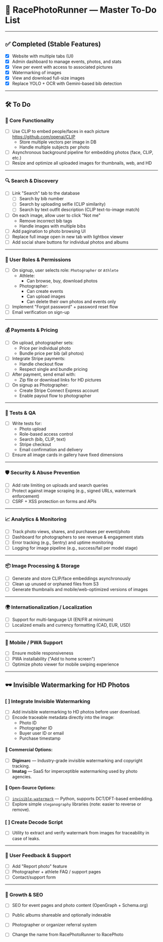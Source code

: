 # 🏃 RacePhotoRunner — Master To-Do List

---

## ✅ Completed (Stable Features)
- [x] Website with multiple tabs (UI)
- [x] Admin dashboard to manage events, photos, and stats
- [x] View per event with access to associated pictures
- [x] Watermarking of images
- [x] View and download full-size images
- [x] Replace YOLO + OCR with Gemini-based bib detection

---

## 🛠️ To Do

### 🔧 Core Functionality

- [ ] Use CLIP to embed people/faces in each picture      https://github.com/openai/CLIP
  - Store multiple vectors per image in DB
  - Handle multiple subjects per photo
- [ ] Asynchronous background pipeline for embedding photos (face, CLIP, etc.)
- [ ] Resize and optimize all uploaded images for thumbnails, web, and HD

---

### 🔍 Search & Discovery
- [ ] Link "Search" tab to the database
  - [ ] Search by bib number
  - [ ] Search by uploading selfie (CLIP similarity)
  - [ ] Search by text outfit description (CLIP text-to-image match)
- [ ] On each image, allow user to click "Not me"
  - Remove incorrect bib tags
  - Handle images with multiple bibs
- [ ] Add pagination to photo browsing UI
- [ ] Replace full image open in new tab with lightbox viewer
- [ ] Add social share buttons for individual photos and albums

---

### 👥 User Roles & Permissions
- [ ] On signup, user selects role: `Photographer` or `Athlete`
  - Athlete:
    - Can browse, buy, download photos
  - Photographer:
    - Can create events
    - Can upload images
    - Can delete their own photos and events only
- [ ] Implement "Forgot password" + password reset flow
- [ ] Email verification on sign-up

---

### 💰 Payments & Pricing
- [ ] On upload, photographer sets:
  - Price per individual photo
  - Bundle price per bib (all photos)
- [ ] Integrate Stripe payments:
  - Handle checkout flow
  - Respect single and bundle pricing
- [ ] After payment, send email with:
  - Zip file or download links for HD pictures
- [ ] On signup as Photographer:
  - Create Stripe Connect Express account
  - Enable payout flow to photographer

---

### 🧪 Tests & QA
- [ ] Write tests for:
  - Photo upload
  - Role-based access control
  - Search (bib, CLIP, text)
  - Stripe checkout
  - Email confirmation and delivery
- [ ] Ensure all image cards in gallery have fixed dimensions

---

### 🛡️ Security & Abuse Prevention
- [ ] Add rate limiting on uploads and search queries
- [ ] Protect against image scraping (e.g., signed URLs, watermark enforcement)
- [ ] CSRF + XSS protection on forms and APIs

---

### 📈 Analytics & Monitoring
- [ ] Track photo views, shares, and purchases per event/photo
- [ ] Dashboard for photographers to see revenue & engagement stats
- [ ] Error tracking (e.g., Sentry) and uptime monitoring
- [ ] Logging for image pipeline (e.g., success/fail per model stage)

---

### 📦 Image Processing & Storage
- [ ] Generate and store CLIP/face embeddings asynchronously
- [ ] Clean up unused or orphaned files from S3
- [ ] Generate thumbnails and mobile/web-optimized versions of images

---

### 🌍 Internationalization / Localization
- [ ] Support for multi-language UI (EN/FR at minimum)
- [ ] Localized emails and currency formatting (CAD, EUR, USD)

---

### 📱 Mobile / PWA Support
- [ ] Ensure mobile responsiveness
- [ ] PWA installability ("Add to home screen")
- [ ] Optimize photo viewer for mobile swiping experience

---

## 🕶️ Invisible Watermarking for HD Photos

### [ ] Integrate Invisible Watermarking
- [ ] Add invisible watermarking to HD photos before user download.
- [ ] Encode traceable metadata directly into the image:
  - Photo ID
  - Photographer ID
  - Buyer user ID or email
  - Purchase timestamp

#### 🧰 Commercial Options:
- [ ] **Digimarc** — Industry-grade invisible watermarking and copyright tracking.
- [ ] **Imatag** — SaaS for imperceptible watermarking used by photo agencies.

#### 🧪 Open-Source Options:
- [ ] [`invisible-watermark`](https://github.com/guofei9987/invisible-watermark) — Python, supports DCT/DFT-based embedding.
- [ ] Explore simple `steganography` libraries (note: easier to reverse or remove).

### [ ] Create Decode Script
- [ ] Utility to extract and verify watermark from images for traceability in case of leaks.

----

### 🔁 User Feedback & Support
- [ ] Add "Report photo" feature
- [ ] Photographer + athlete FAQ / support pages
- [ ] Contact/support form

---

### 🧩 Growth & SEO
- [ ] SEO for event pages and photo content (OpenGraph + Schema.org)
- [ ] Public albums shareable and optionally indexable
- [ ] Photographer or organizer referral system
- [ ] Change the name from RacePhotoRunner to RacePhoto

